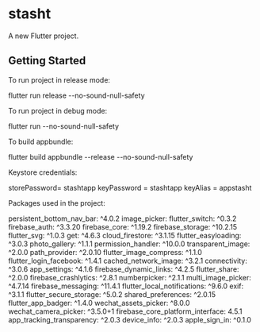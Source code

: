 # stasht

A new Flutter project.

## Getting Started

To run project in release mode:

flutter run release --no-sound-null-safety

To run project in debug mode:

flutter run --no-sound-null-safety

To build appbundle:

flutter build appbundle --release --no-sound-null-safety


Keystore credentials:

storePassword= stashtapp
keyPassword = stashtapp
keyAlias = appstasht

Packages used in the project:

  persistent_bottom_nav_bar: ^4.0.2
  image_picker:
  flutter_switch: ^0.3.2
  firebase_auth: ^3.3.20
  firebase_core: ^1.19.2
  firebase_storage: ^10.2.15
  flutter_svg: ^1.0.3
  get: ^4.6.3
  cloud_firestore: ^3.1.15
  flutter_easyloading: ^3.0.3
  photo_gallery: ^1.1.1
  permission_handler: ^10.0.0
  transparent_image: ^2.0.0
  path_provider: ^2.0.10
  flutter_image_compress: ^1.1.0
  flutter_login_facebook: ^1.4.1
  cached_network_image: ^3.2.1
  connectivity: ^3.0.6
  app_settings: ^4.1.6
  firebase_dynamic_links: ^4.2.5
  flutter_share: ^2.0.0
  firebase_crashlytics: ^2.8.1
  numberpicker: ^2.1.1
  multi_image_picker: ^4.7.14
  firebase_messaging: ^11.4.1
  flutter_local_notifications: ^9.6.0
  exif: ^3.1.1
  flutter_secure_storage: ^5.0.2
  shared_preferences: ^2.0.15
  flutter_app_badger: ^1.4.0
  wechat_assets_picker: ^8.0.0
  wechat_camera_picker: ^3.5.0+1
  firebase_core_platform_interface: 4.5.1
  app_tracking_transparency: ^2.0.3
  device_info: ^2.0.3
  apple_sign_in: ^0.1.0